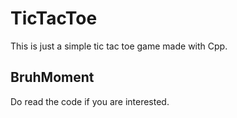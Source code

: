 # TicTacToe

This is just a simple tic tac toe game made with Cpp.

## BruhMoment
Do read the code if you are interested.